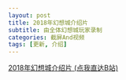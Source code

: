 ```yaml
---
layout: post
title: 2018年幻想城介绍片
subtitle: 由全体幻想城玩家录制
categories: 截屏And视频
tags: [更新, 介绍]
---
```


[2018年幻想城介绍片 (点我直达B站)](https://www.bilibili.com/video/BV16s411T7un)
